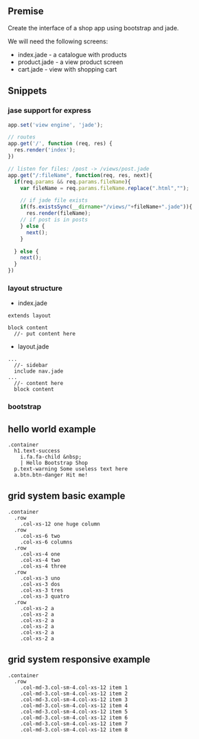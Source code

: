 
## Premise

Create the interface of a shop app using bootstrap and jade. 

We will need the following screens:
- index.jade - a catalogue with products
- product.jade - a view product screen
- cart.jade - view with shopping cart 



## Snippets

### jase support for express

```js
app.set('view engine', 'jade');

// routes
app.get('/', function (req, res) {
  res.render('index');
})

// listen for files: /post -> /views/post.jade
app.get("/:fileName", function(req, res, next){
  if(req.params && req.params.fileName){
    var fileName = req.params.fileName.replace(".html","");

    // if jade file exists
    if(fs.existsSync(__dirname+"/views/"+fileName+".jade")){
      res.render(fileName);
    // if post is in posts
    } else {
      next();
    }

  } else {
    next();
  }
})
```

### layout structure

- index.jade
```jade
extends layout

block content
  //- put content here
```

- layout.jade
```jade
...
  //- sidebar
  include nav.jade
... 
  //- content here
  block content
```

### bootstrap 

## hello world example

```jade
.container
  h1.text-success 
    i.fa.fa-child &nbsp;
    | Hello Bootstrap Shop
  p.text-warning Some useless text here
  a.btn.btn-danger Hit me!

```

## grid system basic example
```jade
.container
  .row
    .col-xs-12 one huge column
  .row
    .col-xs-6 two
    .col-xs-6 columns
  .row
    .col-xs-4 one
    .col-xs-4 two 
    .col-xs-4 three
  .row
    .col-xs-3 uno
    .col-xs-3 dos
    .col-xs-3 tres
    .col-xs-3 quatro
  .row
    .col-xs-2 a
    .col-xs-2 a
    .col-xs-2 a
    .col-xs-2 a
    .col-xs-2 a
    .col-xs-2 a
```

## grid system responsive example
```jade
.container
  .row
    .col-md-3.col-sm-4.col-xs-12 item 1
    .col-md-3.col-sm-4.col-xs-12 item 2
    .col-md-3.col-sm-4.col-xs-12 item 3
    .col-md-3.col-sm-4.col-xs-12 item 4
    .col-md-3.col-sm-4.col-xs-12 item 5
    .col-md-3.col-sm-4.col-xs-12 item 6
    .col-md-3.col-sm-4.col-xs-12 item 7
    .col-md-3.col-sm-4.col-xs-12 item 8
```